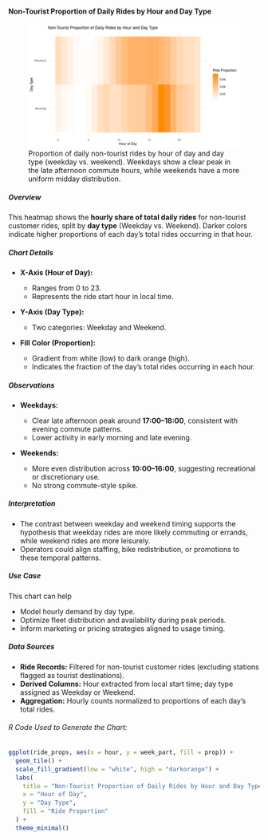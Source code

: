 #### Non-Tourist Proportion of Daily Rides by Hour and Day Type

<figure class="float-right">
  <a href="../images/Non-Tourist_Proportion_of_Daily_Rides_by_Hour_and_Day_Type.png" target="_blank" title="Select image to open full sized chart">
  <img src="../images/thumbnails/Non-Tourist_Proportion_of_Daily_Rides_by_Hour_and_Day_Type.png" alt="Heatmap showing the hourly distribution of non-tourist rides as a proportion of daily rides, separated by weekday and weekend. Weekday rides peak between 17:00 and 18:00, while weekend rides show a broader distribution from late morning through the afternoon.">
  </a>
  <figcaption>
    Proportion of daily non-tourist rides by hour of day and day type (weekday vs. weekend). Weekdays show a clear peak in the late afternoon commute hours, while weekends have a more uniform midday distribution.
  </figcaption>
</figure>

##### Overview

This heatmap shows the **hourly share of total daily rides** for non-tourist customer rides, split by **day type** (Weekday vs. Weekend). Darker colors indicate higher proportions of each day’s total rides occurring in that hour.

##### Chart Details

- **X-Axis (Hour of Day):**
  - Ranges from 0 to 23.
  - Represents the ride start hour in local time.

- **Y-Axis (Day Type):**
  - Two categories: Weekday and Weekend.

- **Fill Color (Proportion):**
  - Gradient from white (low) to dark orange (high).
  - Indicates the fraction of the day’s total rides occurring in each hour.

##### Observations

- **Weekdays:**
  - Clear late afternoon peak around **17:00–18:00**, consistent with evening commute patterns.
  - Lower activity in early morning and late evening.

- **Weekends:**
  - More even distribution across **10:00–16:00**, suggesting recreational or discretionary use.
  - No strong commute-style spike.

##### Interpretation

- The contrast between weekday and weekend timing supports the hypothesis that weekday rides are more likely commuting or errands, while weekend rides are more leisurely.
- Operators could align staffing, bike redistribution, or promotions to these temporal patterns.

##### Use Case

This chart can help

-   Model hourly demand by day type.
-   Optimize fleet distribution and availability during peak periods.
-   Inform marketing or pricing strategies aligned to usage timing.

##### Data Sources

- **Ride Records:** Filtered for non-tourist customer rides (excluding stations flagged as tourist destinations).
- **Derived Columns:** Hour extracted from local start time; day type assigned as Weekday or Weekend.
- **Aggregation:** Hourly counts normalized to proportions of each day’s total rides.

###### R Code Used to Generate the Chart:

```r
ggplot(ride_props, aes(x = hour, y = week_part, fill = prop)) +
  geom_tile() +
  scale_fill_gradient(low = "white", high = "darkorange") +
  labs(
    title = "Non-Tourist Proportion of Daily Rides by Hour and Day Type",
    x = "Hour of Day",
    y = "Day Type",
    fill = "Ride Proportion"
  ) +
  theme_minimal()
```
